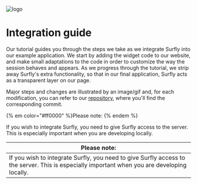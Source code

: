 ![logo](images/logosmall.png)
# Integration guide


Our tutorial guides you through the steps we take as we integrate Surfly into our example application. We start by adding the widget code to our website, and make small adaptations to the code in order to customize the way the session behaves and appears. As we progress through the tutorial, we strip away Surfly's extra functionality, so that in our final application, Surfly acts as a transparent layer on our page. 

Major steps and changes are illustrated by an image/gif and, for each modification, you can refer to our [repository](https://github.com/MathildeJ/Cake_shop_example), where you'll find the corresponding commit.



{% em color="#ff0000" %}Please note: {% endem %}

If you wish to integrate Surfly, you need to give Surfly access to the server. This is especially important when you are developing locally.  

| Please note: |
| ------------- | 
| If you wish to integrate Surfly, you need to give Surfly access to the server. This is especially important when you are developing locally.  |